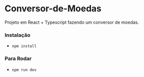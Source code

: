 # Conversor-de-Moedas

Projeto em React + Typescript fazendo um conversor de moedas.

### Instalação
- `npm install`

### Para Rodar
- `npm run dev`
